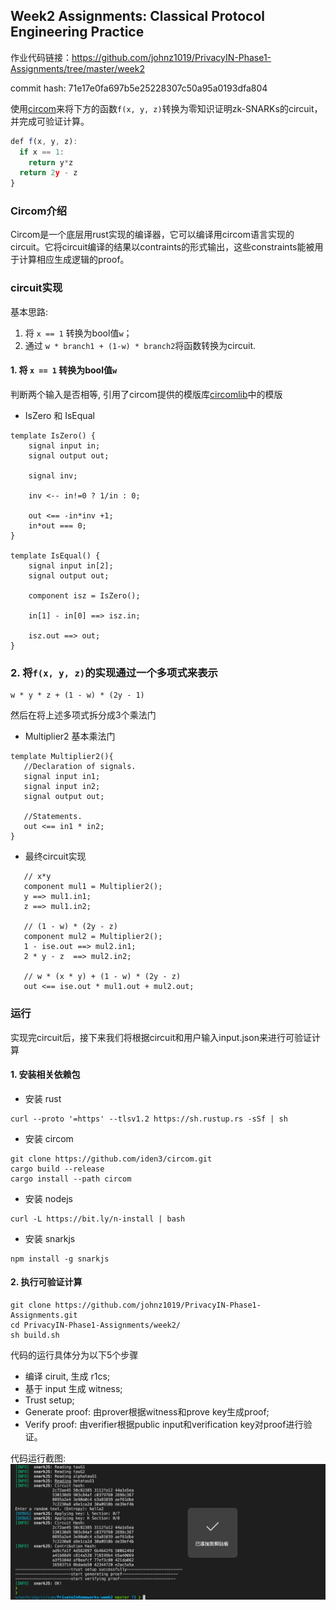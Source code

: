 ## Week2 Assignments: Classical Protocol Engineering Practice

作业代码链接：https://github.com/johnz1019/PrivacyIN-Phase1-Assignments/tree/master/week2

commit hash: 71e17e0fa697b5e25228307c50a95a0193dfa804



使用[circom](https://docs.circom.io/)来将下方的函数`f(x, y, z)`转换为零知识证明zk-SNARKs的circuit，并完成可验证计算。

```javascript
def f(x, y, z):
  if x == 1:
    return y*z
  return 2y - z
}
```

### Circom介绍
Circom是一个底层用rust实现的编译器，它可以编译用circom语言实现的circuit。它将circuit编译的结果以contraints的形式输出，这些constraints能被用于计算相应生成逻辑的proof。


### circuit实现
基本思路: 
1. 将 `x == 1` 转换为bool值`w`；
2. 通过 `w * branch1 + (1-w) * branch2`将函数转换为circuit.

#### 1. 将 `x == 1` 转换为bool值`w`
判断两个输入是否相等, 引用了circom提供的模版库[circomlib](https://github.com/iden3/circomlib/blob/master/circuits/comparators.circom)中的模版
- IsZero 和 IsEqual 
```
template IsZero() {
    signal input in;
    signal output out;

    signal inv;

    inv <-- in!=0 ? 1/in : 0;

    out <== -in*inv +1;
    in*out === 0;
}

template IsEqual() {
    signal input in[2];
    signal output out;

    component isz = IsZero();

    in[1] - in[0] ==> isz.in;

    isz.out ==> out;
}
```

### 2. 将`f(x, y, z)`的实现通过一个多项式来表示
```
w * y * z + (1 - w) * (2y - 1)
```
然后在将上述多项式拆分成3个乘法门

- Multiplier2 基本乘法门
```
template Multiplier2(){
   //Declaration of signals.
   signal input in1;
   signal input in2;
   signal output out;

   //Statements.
   out <== in1 * in2;
}
```

- 最终circuit实现
```
   // x*y
   component mul1 = Multiplier2();
   y ==> mul1.in1;
   z ==> mul1.in2;
   
   // (1 - w) * (2y - z)
   component mul2 = Multiplier2();
   1 - ise.out ==> mul2.in1;
   2 * y - z  ==> mul2.in2;

   // w * (x * y) + (1 - w) * (2y - z)
   out <== ise.out * mul1.out + mul2.out;
```

### 运行

实现完circuit后，接下来我们将根据circuit和用户输入input.json来进行可验证计算

#### 1. 安装相关依赖包
- 安装 rust 
```
curl --proto '=https' --tlsv1.2 https://sh.rustup.rs -sSf | sh
```
- 安装 circom 
```
git clone https://github.com/iden3/circom.git
cargo build --release
cargo install --path circom
```
- 安装 nodejs 
```
curl -L https://bit.ly/n-install | bash
```
- 安装 snarkjs
```
npm install -g snarkjs
```

#### 2. 执行可验证计算

```
git clone https://github.com/johnz1019/PrivacyIN-Phase1-Assignments.git
cd PrivacyIN-Phase1-Assignments/week2/
sh build.sh
```
代码的运行具体分为以下5个步骤
- 编译 ciruit, 生成 r1cs;
- 基于 input 生成 witness;
- Trust setup;
- Generate proof: 由prover根据witness和prove key生成proof;
- Verify proof: 由verifier根据public input和verification key对proof进行验证。

代码运行截图:
![Execution](./execution_snapshot.png "Execution Snapshot")



